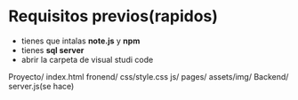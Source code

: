 # Requisitos previos(rapidos)

- tienes que intalas **note.js** y **npm**
- tienes **sql server** 
- abrir la carpeta de visual studi code

Proyecto/
    index.html
    fronend/
        css/style.css
        js/
        pages/
        assets/img/
    Backend/
        server.js(se hace) 